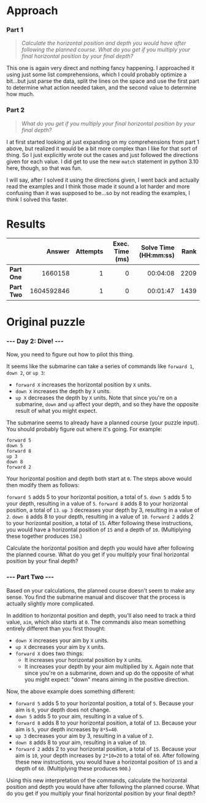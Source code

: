 # Approach
### Part 1
> _Calculate the horizontal position and depth you would have after following the planned course. What do you get if you multiply your final horizontal position by your final depth?_

This one is again very direct and nothing fancy happening. I approached it using just some list comprehensions, which I could
probably optimize a bit...but just parse the data, split the lines on the space and use the first part to determine what
action needed taken, and the second value to determine how much.

### Part 2
> _What do you get if you multiply your final horizontal position by your final depth?_

I at first started looking at just expanding on my comprehensions from part 1 above, but realized it would be a bit more
complex than I like for that sort of thing. So I just explicitly wrote out the cases and just followed the directions
given for each value. I did get to use the new `match` statement in python 3.10 here, though, so that was fun.

I will say, after I solved it using the directions given, I went back and actually read the examples and I think those
made it sound a lot harder and more confusing than it was supposed to be...so by not reading the examples, I think
I solved this faster.


# Results

|    | Answer     | Attempts  | Exec. Time (ms) | Solve Time (HH:mm:ss) | Rank |
| ------ |-----------:| ---------:| -------------------:| ----:| ----:|
| **Part One**  | 1660158 | 1 | 0 | 00:04:08  | 2209 |
| **Part Two**  | 1604592846 | 1 | 0 | 00:01:47  | 1439 |

# Original puzzle

### --- Day 2: Dive! ---
Now, you need to figure out how to pilot this thing.

It seems like the submarine can take a series of commands like `forward 1`, `down 2`, or `up 3`:

* `forward X` increases the horizontal position by `X` units.
* `down X` increases the depth by `X` units.
* `up X` decreases the depth by `X` units.
Note that since you're on a submarine, `down` and `up` affect your depth, and so they have the opposite result of what you might expect.

The submarine seems to already have a planned course (your puzzle input). You should probably figure out where it's going. For example:
```
forward 5
down 5
forward 8
up 3
down 8
forward 2
```
Your horizontal position and depth both start at `0`. The steps above would then modify them as follows:

`forward 5` adds 5 to your horizontal position, a total of `5`.
`down 5` adds 5 to your depth, resulting in a value of `5`.
`forward 8` adds 8 to your horizontal position, a total of `13`.
`up 3` decreases your depth by 3, resulting in a value of `2`.
`down 8` adds 8 to your depth, resulting in a value of `10`.
`forward 2` adds 2 to your horizontal position, a total of `15`.
After following these instructions, you would have a horizontal position of `15` and a depth of `10`. (Multiplying these together produces `150`.)

Calculate the horizontal position and depth you would have after following the planned course. What do you get if you multiply your final horizontal position by your final depth?

### --- Part Two ---
Based on your calculations, the planned course doesn't seem to make any sense. You find the submarine manual and discover that the process is actually slightly more complicated.

In addition to horizontal position and depth, you'll also need to track a third value, `aim`, which also starts at `0`. The commands also mean something entirely different than you first thought:

* `down X` increases your aim by `X` units.
* `up X` decreases your aim by `X` units.
* `forward X` does two things:
  * It increases your horizontal position by `X` units.
  * It increases your depth by your aim multiplied by `X`.
Again note that since you're on a submarine, down and up do the opposite of what you might expect: "down" means aiming in the positive direction.

Now, the above example does something different:

* `forward 5` adds 5 to your horizontal position, a total of `5`. Because your aim is `0`, your depth does not change.
* `down 5` adds 5 to your aim, resulting in a value of `5`.
* `forward 8` adds 8 to your horizontal position, a total of `13`. Because your aim is `5`, your depth increases by `8*5=40`.
* `up 3` decreases your aim by 3, resulting in a value of `2`.
* `down 8` adds 8 to your aim, resulting in a value of `10`.
* `forward 2` adds 2 to your horizontal position, a total of `15`. Because your aim is `10`, your depth increases by `2*10=20` to a total of `60`.
After following these new instructions, you would have a horizontal position of `15` and a depth of `60`. (Multiplying these produces `900`.)

Using this new interpretation of the commands, calculate the horizontal position and depth you would have after following the planned course. What do you get if you multiply your final horizontal position by your final depth?
